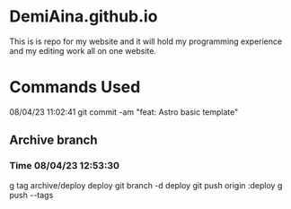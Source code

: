 # DemiAina.github.io
This is is repo for my website and it will hold my programming experience and my editing work all on one website.

# Commands Used
08/04/23 11:02:41   git commit -am "feat: Astro basic template" 
## Archive branch
  ### Time 08/04/23 12:53:30
  g tag archive/deploy deploy
  git branch -d deploy
  git push origin :deploy
  g push --tags
